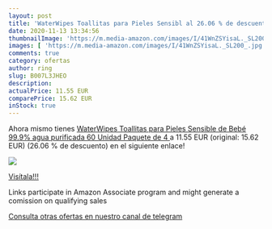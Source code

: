 ```yaml
---
layout: post
title: 'WaterWipes Toallitas para Pieles Sensibl al 26.06 % de descuento'
date: 2020-11-13 13:34:56
thumbnailImage: 'https://m.media-amazon.com/images/I/41WnZSYisaL._SL200_.jpg'
images: [ 'https://m.media-amazon.com/images/I/41WnZSYisaL._SL200_.jpg' ]
comments: true
category: ofertas
author: ring
slug: B007L3JHEO
description:
actualPrice: 11.55 EUR
comparePrice: 15.62 EUR
inStock: true
---
```


Ahora mismo tienes [WaterWipes Toallitas para Pieles Sensible de Bebé  99.9% agua purificada  60 Unidad  Paquete de 4 ](https://www.amazon.es/dp/B007L3JHEO/?tag=tolees-21) a 11.55 EUR (original: 15.62 EUR) (26.06 %  de descuento) en el siguiente enlace!

[![](https://m.media-amazon.com/images/I/41WnZSYisaL._SL200_.jpg)](https://www.amazon.es/dp/B007L3JHEO/?tag=tolees-21)

[Visítala!!!](https://www.amazon.es/dp/B007L3JHEO/?tag=tolees-21)

Links participate in Amazon Associate program and might generate a comission on qualifying sales

[Consulta otras ofertas en nuestro canal de telegram](https://t.me/s/ofertas25)
